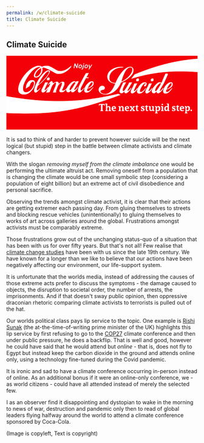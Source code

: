 ```yaml
---
permalink: /w/climate-suicide
title: Climate Suicide
---
```


## Climate Suicide

<img src="/f/i/climate-suicide.svg"/>

It is sad to think of and harder to prevent however suicide will be the next logical (but stupid) step in the battle between climate activists and climate changers.

With the slogan *removing myself from the climate imbalance* one would be performing the ultimate altruist act. Removing oneself from a population that is changing the climate would be one small symbolic step (considering a population of eight billion) but an extreme act of civil disobedience and personal sacrifice.

Observing the trends amongst climate activist, it is clear that their actions are getting extremer each passing day. From gluing themselves to streets and blocking rescue vehicles (unintentionally) to gluing themselves to works of art across galleries around the global. Frustrations amongst activists must be comparably extreme. 

Those frustrations grow out of the unchanging status-quo of a situation that has been with us for over fifty years. But that's not all! Few realise that [climate change studies](https://en.wikipedia.org/wiki/History_of_climate_change_science) have been with us since the late 19th century. We have known for a longer than we like to believe that our actions have been negatively affecting our environment, our life-support system.

It is unfortunate that the worlds media, instead of addressing the causes of those extreme acts prefer to discuss the symptoms - the damage caused to objects, the disruption to societal order, the number of arrests, the imprisonments. And if that doesn't sway public opinion, then oppressive draconian rhetoric comparing climate activists to terrorists is pulled out of the hat.

Our worlds political class pays lip service to the topic. One example is [Rishi Sunak](https://en.wikipedia.org/wiki/Rishi_Sunak) (the at-the-time-of-writing prime minister of the UK) highlights this lip service by first refusing to go to the [COP27](https://en.wikipedia.org/wiki/2022_United_Nations_Climate_Change_Conference) climate conference and then under public pressure, he does a backflip. That is well and good, however he could have said that he would attend but *online* - that is, does not fly to Egypt but instead keep the carbon dioxide in the ground and attends online only, using a technology fine-tuned during the Covid pandemic.

It is ironic and sad to have a climate conference occurring in-person instead of online. As an additional bonus if it were  an online-only conference, we - as world citizens - could have all attended instead of merely the selected few.

I as an observer find it disappointing and dystopian to wake in the morning to news of war, destruction and pandemic only then to read of global leaders flying halfway around the world to attend a climate conference sponsored by Coca-Cola.

(Image is copyleft, Text is copyright)
